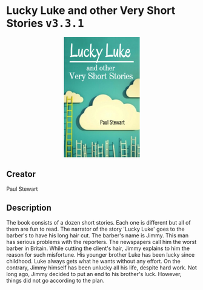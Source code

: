 
# Lucky Luke and other Very Short Stories <kbd>v3.3.1</kbd>

<center>
  <img src="./cover-1024.jpg"/>
</center>

## Creator
Paul Stewart

## Description
The book consists of a dozen short stories. Each one is different but all of them are fun to read. The narrator of the story 'Lucky Luke' goes to the barber's to have his long hair cut. The barber's name is Jimmy. This man has serious problems with the reporters. The newspapers call him the worst barber in Britain. While cutting the client's hair, Jimmy explains to him the reason for such misfortune. His younger brother Luke has been lucky since childhood. Luke always gets what he wants without any effort. On the contrary, Jimmy himself has been unlucky all his life, despite hard work. Not long ago, Jimmy decided to put an end to his brother's luck. However, things did not go according to the plan.  
